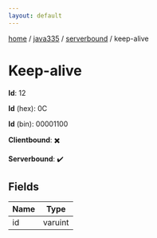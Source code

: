```yaml
---
layout: default
---
```


[home](/)  /  [java335](/protocol/java335)  /  [serverbound](/protocol/java335/serverbound)  /  keep-alive

# Keep-alive

**Id**: 12

**Id** (hex): 0C

**Id** (bin): 00001100

**Clientbound**: ✖️

**Serverbound**: ✔️

## Fields

Name | Type
---|---
id | varuint

